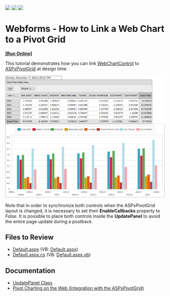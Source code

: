 <!-- default badges list -->
![](https://img.shields.io/endpoint?url=https://codecentral.devexpress.com/api/v1/VersionRange/128575117/13.1.4%2B)
[![](https://img.shields.io/badge/Open_in_DevExpress_Support_Center-FF7200?style=flat-square&logo=DevExpress&logoColor=white)](https://supportcenter.devexpress.com/ticket/details/E1242)
[![](https://img.shields.io/badge/📖_How_to_use_DevExpress_Examples-e9f6fc?style=flat-square)](https://docs.devexpress.com/GeneralInformation/403183)
<!-- default badges end -->

# Webforms - How to Link a Web Chart to a Pivot Grid
<!-- run online -->
**[[Run Online]](https://codecentral.devexpress.com/e1242/)**
<!-- run online end -->

<p>This tutorial demonstrates how you can link <a href="http://documentation.devexpress.com/#XtraCharts/clsDevExpressXtraChartsWebWebChartControltopic"><u>WebChartControl</u></a> to <a href="http://documentation.devexpress.com/#AspNet/clsDevExpressWebASPxPivotGridASPxPivotGridtopic"><u>ASPxPivotGrid</u></a> at design time.</p>

![Pivot-Chart](./images/pivot-chart.png)

<p>Note that in order to synchronize both controls when the ASPxPivotGrid layout is changed, it is necessary to set their <strong>EnableCallbacks</strong> property to <i>False</i>. It is possible to place both controls inside the <strong>UpdatePanel</strong> to avoid the entire page update during a postback.

<br/>

## Files to Review

* [Default.aspx](./CS/WebSite/Default.aspx) (VB: [Default.aspx](./VB/WebSite/Default.aspx))
* [Default.aspx.cs](./CS/WebSite/Default.aspx.cs) (VB: [Default.aspx.vb](./VB/WebSite/Default.aspx.vb))

## Documentation

* [UpdatePanel Class](http://msdn.microsoft.com/en-us/library/system.web.ui.updatepanel.aspx)
* [Pivot Charting on the Web (Integration with the ASPxPivotGrid)](http://documentation.devexpress.com/XtraCharts/CustomDocument8750.aspx)
